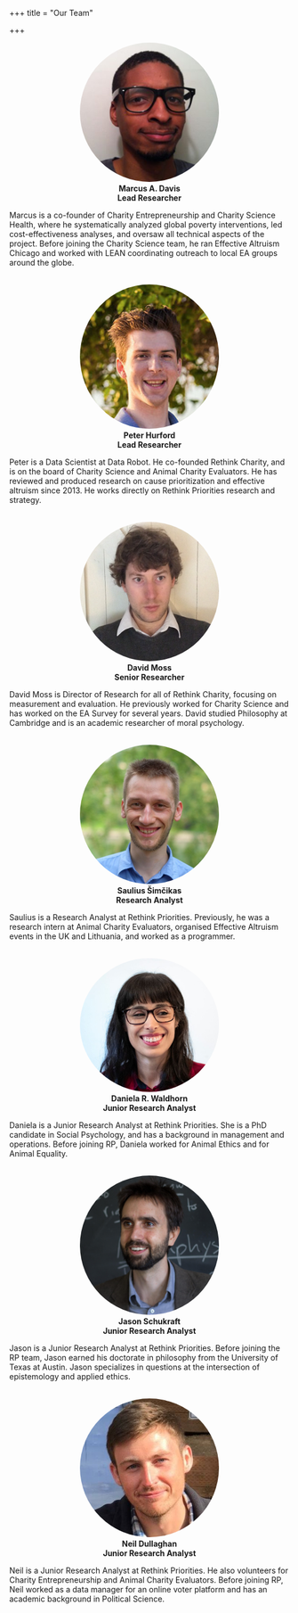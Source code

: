 +++
title = "Our Team"

+++
<style>
	img {
	  border-radius: 50%;
	}

</style>
<p align="center">
  <img src="/img/marcus.jpg" alt="Marcus A. Davis" style="width:250px"><br>
  <b>Marcus A. Davis</b><br>
  <b>Lead Researcher</b><br>

  Marcus is a co-founder of Charity Entrepreneurship and Charity Science Health, where he systematically analyzed global poverty interventions, led cost-effectiveness analyses, and oversaw all technical aspects of the project. Before joining the Charity Science team, he ran Effective Altruism Chicago and worked with LEAN coordinating outreach to local EA groups around the globe.
  <br>
  <br>
</p>

<p align="center">
  <img src="/img/peter-2.jpg" alt="Peter Hurford" style="width:250px"><br>
  <b>Peter Hurford</b><br>
  <b>Lead Researcher</b><br>
</p>

  Peter is a Data Scientist at Data Robot. He co-founded Rethink Charity, and is on the board of Charity Science and Animal Charity Evaluators. He has reviewed and produced research on cause prioritization and effective altruism since 2013. He works directly on Rethink Priorities research and strategy.
  <br>
  <br>

<p align="center">
  <img src="/img/david.png" alt="David Moss" style="width:250px"><br>
  <b>David Moss</b><br>
  <b>Senior Researcher</b><br>
</p>

  David Moss is Director of Research for all of Rethink Charity, focusing on measurement and evaluation. He previously worked for Charity Science and has worked on the EA Survey for several years. David studied Philosophy at Cambridge and is an academic researcher of moral psychology.
  <br>
  <br>

<p align="center">
  <img src="/img/saulius.jpeg" alt="Saulius Šimčikas" style="width:250px"><br>
  <b>Saulius Šimčikas</b><br>
  <b>Research Analyst</b><br>
</p>

  Saulius is a Research Analyst at Rethink Priorities. Previously, he was a research intern at Animal Charity Evaluators, organised Effective Altruism events in the UK and Lithuania, and worked as a programmer.
  <br>
  <br>


<p align="center">
  <img src="/img/daniela.jpeg" alt="Daniela R. Waldhorn" style="width:250px"><br>
  <b>Daniela R. Waldhorn</b><br>
  <b>Junior Research Analyst</b><br>
</p>

 Daniela is a Junior Research Analyst at Rethink Priorities. She is a PhD candidate in Social Psychology, and has a background in management and operations. Before joining RP, Daniela worked for Animal Ethics and for Animal Equality.
  <br>
  <br>

<p align="center">
  <img src="/img/jason.jpg" alt="Jason Schukraft" style="width:250px"><br>
  <b>Jason Schukraft</b><br>
  <b>Junior Research Analyst</b><br>
</p>

  Jason is a Junior Research Analyst at Rethink Priorities.  Before joining the RP team, Jason earned his doctorate in philosophy from the University of Texas at Austin.  Jason specializes in questions at the intersection of epistemology and applied ethics.
  <br>
  <br>

<p align="center">
  <img src="/img/neil.jpeg" alt="Neil Dullaghan" style="width:250px"><br>
  <b>Neil Dullaghan</b><br>
  <b>Junior Research Analyst</b><br>
</p>

  Neil is a Junior Research Analyst at Rethink Priorities. He also volunteers for Charity Entrepreneurship and Animal Charity Evaluators.  Before joining RP, Neil worked as a data manager for an online voter platform and has an academic background in Political Science.
  <br>
  <br>